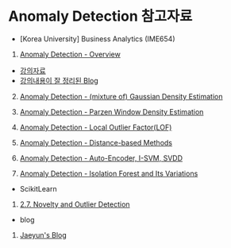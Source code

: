 # Anomaly Detection 참고자료

* [Korea University] Business Analytics (IME654)

1. [Anomaly Detection - Overview](https://www.youtube.com/watch?v=ECgI1YVQpY8&list=PLetSlH8YjIfWMdw9AuLR5ybkVvGcoG2EW&index=15)

  - [강의자료](https://github.com/githubseonghoon/githubseonghoon.github.io/blob/master/Documents/03-1_Anomaly%20Detection_Overview.pdf)
  - [강의내용이 잘 정리된 Blog](https://jayhey.github.io/novelty%20detection/2017/10/18/Novelty_detection_overview/)

2. [Anomaly Detection - (mixture of) Gaussian Density Estimation](https://www.youtube.com/watch?v=kKZM8bxwQbA&list=PLetSlH8YjIfWMdw9AuLR5ybkVvGcoG2EW&index=16)

3. [Anomaly Detection - Parzen Window Density Estimation](https://www.youtube.com/watch?v=rddQT5vxwrg&list=PLetSlH8YjIfWMdw9AuLR5ybkVvGcoG2EW&index=17)

4. [Anomaly Detection - Local Outlier Factor(LOF)](https://www.youtube.com/watch?v=ODNAyt1h6Eg&list=PLetSlH8YjIfWMdw9AuLR5ybkVvGcoG2EW&index=18)

5. [Anomaly Detection - Distance-based Methods](https://www.youtube.com/watch?v=diEYxlkcwFM&list=PLetSlH8YjIfWMdw9AuLR5ybkVvGcoG2EW&index=19)

6. [Anomaly Detection - Auto-Encoder, I-SVM, SVDD](https://www.youtube.com/watch?v=OmK_GQ40yko&list=PLetSlH8YjIfWMdw9AuLR5ybkVvGcoG2EW&index=20)

7. [Anomaly Detection - Isolation Forest and Its Variations](https://www.youtube.com/watch?v=puVdwi5PjVA&list=PLetSlH8YjIfWMdw9AuLR5ybkVvGcoG2EW&index=21)

* ScikitLearn

1. [2.7. Novelty and Outlier Detection](https://scikit-learn.org/stable/modules/outlier_detection.html)


* blog

1. [Jaeyun's Blog](https://jayhey.github.io/category/#/Novelty%20Detectio)
